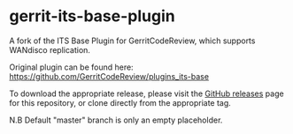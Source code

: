# gerrit-its-base-plugin

A fork of the ITS Base Plugin for GerritCodeReview, which supports WANdisco replication.

Original plugin can be found here: https://github.com/GerritCodeReview/plugins_its-base

To download the appropriate release, please visit the [GitHub releases](../../releases) page for this repository, or clone directly from the appropriate tag.

N.B
Default "master" branch is only an empty placeholder.

